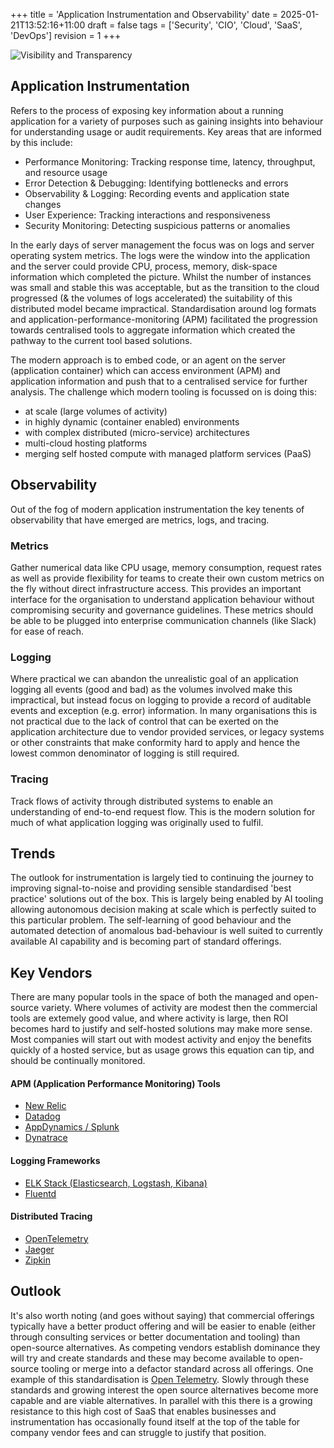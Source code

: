 +++
title = 'Application Instrumentation and Observability'
date = 2025-01-21T13:52:16+11:00
draft = false
tags = ['Security', 'CIO', 'Cloud', 'SaaS', 'DevOps']
revision = 1
+++

![Visibility and Transparency](https://toobstar.github.io/images/caveman_light.jpg)

## Application Instrumentation 

Refers to the process of exposing key information about a running application for a variety of purposes such as gaining insights into behaviour for understanding usage or audit requirements.  Key areas that are informed by this include:

- Performance Monitoring: Tracking response time, latency, throughput, and resource usage
- Error Detection & Debugging: Identifying bottlenecks and errors
- Observability & Logging: Recording events and application state changes
- User Experience: Tracking interactions and responsiveness
- Security Monitoring: Detecting suspicious patterns or anomalies
 
In the early days of server management the focus was on logs and server operating system metrics.  The logs were the window into the application and the server could provide CPU, process, memory, disk-space information which completed the picture.   Whilst the number of instances was small and stable this was acceptable, but as the transition to the cloud progressed (& the volumes of logs accelerated) the suitability of this distributed model became impractical.  Standardisation around log formats and application-performance-monitoring (APM) facilitated the progression towards centralised tools to aggregate information which created the pathway to the current tool based solutions.

The modern approach is to embed code, or an agent on the server (application container) which can access environment (APM) and application information and push that to a centralised service for further analysis. The challenge which modern tooling is focussed on is doing this:
- at scale (large volumes of activity)
- in highly dynamic (container enabled) environments
- with complex distributed (micro-service) architectures
- multi-cloud hosting platforms
- merging self hosted compute with managed platform services (PaaS)

## Observability 

Out of the fog of modern application instrumentation the key tenents of observability that have emerged are metrics, logs, and tracing.

### Metrics
Gather numerical data like CPU usage, memory consumption, request rates as well as provide flexibility for teams to create their own custom metrics on the fly without direct infrastructure access.  This provides an important interface for the organisation to understand application behaviour without compromising security and governance guidelines.  These metrics should be able to be plugged into enterprise communication channels (like Slack) for ease of reach. 

### Logging 
Where practical we can abandon the unrealistic goal of an application logging all events (good and bad) as the volumes involved make this impractical, but instead focus on logging to provide a record of auditable events and exception (e.g. error) information.  In many organisations this is not practical due to the lack of control that can be exerted on the application architecture due to vendor provided services, or legacy systems or other constraints that make conformity hard to apply and hence the lowest common denominator of logging is still required. 

### Tracing
Track flows of activity through distributed systems to enable an understanding of end-to-end request flow.  This is the modern solution for much of what application logging was originally used to fulfil. 

## Trends

The outlook for instrumentation is largely tied to continuing the journey to improving signal-to-noise and providing sensible standardised 'best practice' solutions out of the box.  This is largely being enabled by AI tooling allowing autonomous decision making at scale which is perfectly suited to this particular problem.  The self-learning of good behaviour and the automated detection of anomalous bad-behaviour is well suited to currently available AI capability and is becoming part of standard offerings.  

## Key Vendors 
There are many popular tools in the space of both the managed and open-source variety.  Where volumes of activity are modest then the commercial tools are extemely good value, and where activity is large, then ROI becomes hard to justify and self-hosted solutions may make more sense. Most companies will start out with modest activity and enjoy the benefits quickly of a hosted service, but as usage grows this equation can tip, and should be continually monitored. 


####  APM (Application Performance Monitoring) Tools
- [New Relic](https://newrelic.com/)
- [Datadog](https://www.datadoghq.com/)
- [AppDynamics / Splunk](https://www.splunk.com/en_us/products/splunk-appdynamics.html)
- [Dynatrace](https://www.dynatrace.com/)

####  Logging Frameworks
- [ELK Stack (Elasticsearch, Logstash, Kibana)](https://www.elastic.co/elastic-stack)
- [Fluentd](https://www.fluentd.org/) 

####  Distributed Tracing
- [OpenTelemetry](https://opentelemetry.io/)
- [Jaeger](https://www.jaegertracing.io/)
- [Zipkin](https://zipkin.io/)

## Outlook

It's also worth noting (and goes without saying) that commercial offerings typically have a better product offering and will be easier to enable (either through consulting services or better documentation and tooling) than open-source alternatives.  As competing vendors establish dominance they will try and create standards and these may become available to open-source tooling or merge into a defactor standard across all offerings. One example of this standardisation is [Open Telemetry](https://opentelemetry.io/).  Slowly through these standards and growing interest the open source alternatives become more capable and are viable alternatives.  In parallel with this there is a growing resistance to this high cost of SaaS that enables businesses and instrumentation has occasionally found itself at the top of the table for company vendor fees and can struggle to justify that position. 

